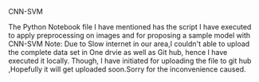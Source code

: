 CNN-SVM

The Python Notebook file I have mentioned has the script I have executed to apply preprocessing on images and for proposing a sample model with CNN-SVM
Note: Due to Slow internet in our area,I couldn't able to upload the complete data set in One drvie as well as Git hub, hence I have executed it locally. Though, I have initiated for uploading the file to git hub ,Hopefully it will get uploaded soon.Sorry for the inconvenience caused.
